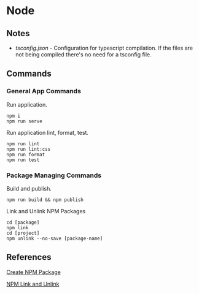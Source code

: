 # Node

## Notes

- _tsconfig.json_ - Configuration for typescript compilation. If the files are not being compiled there's no need for a tsconfig file.

## Commands

### General App Commands

Run application.

```
npm i
npm run serve
```

Run application lint, format, test.

```
npm run lint
npm run lint:css
npm run format
npm run test
```

### Package Managing Commands

Build and publish.

```
npm run build && npm publish
```

Link and Unlink NPM Packages

```
cd [package]
npm link
cd [project]
npm unlink --no-save [package-name]
```

## References

[Create NPM Package](https://www.youtube.com/watch?v=aUX-KXeQcik)

[NPM Link and Unlink](https://dev.to/erinbush/npm-linking-and-unlinking-2h1g)
